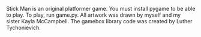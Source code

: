 Stick Man is an original platformer game.
You must install pygame to be able to play.  To play, run game.py.
All artwork was drawn by myself and my sister Kayla McCampbell.
The gamebox library code was created by Luther Tychonievich.
